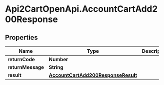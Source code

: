 # Api2CartOpenApi.AccountCartAdd200Response

## Properties

Name | Type | Description | Notes
------------ | ------------- | ------------- | -------------
**returnCode** | **Number** |  | [optional] 
**returnMessage** | **String** |  | [optional] 
**result** | [**AccountCartAdd200ResponseResult**](AccountCartAdd200ResponseResult.md) |  | [optional] 


